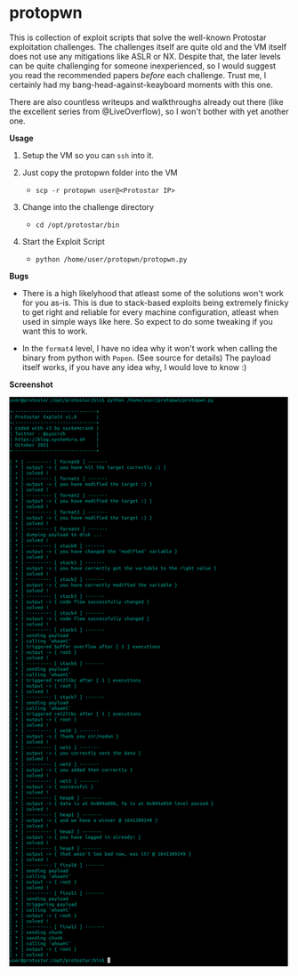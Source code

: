 # protopwn

This is collection of exploit scripts that solve the well-known Protostar exploitation challenges.
The challenges itself are quite old and the VM itself does not use any mitigations like ASLR or NX.
Despite that, the later levels can be quite challenging for someone inexperienced, so I would suggest you read the recommended papers _before_ each challenge.
Trust me, I certainly had my bang-head-against-keayboard moments with this one.

There are also countless writeups and walkthroughs already out there (like the excellent series from @LiveOverflow), so I won't bother with yet another one.

**Usage**

1. Setup the VM so you can `ssh` into it.

2. Just copy the protopwn folder into the VM

    * `scp -r protopwn user@<Protostar IP>`

3. Change into the challenge directory

    * `cd /opt/protostar/bin`

4. Start the Exploit Script

    * `python /home/user/protopwn/protopwn.py`

**Bugs**

* There is a high likelyhood that atleast some of the solutions won't work for you as-is.
  This is due to stack-based exploits being extremely finicky to get right and reliable for every machine configuration, atleast 
  when used in simple ways like here. So expect to do some tweaking if you want this to work.

* In the `format4` level, I have no idea why it won't work when calling the binary from python with `Popen`. (See source for details)
  The payload itself works, if you have any idea why, I would love to know :)

**Screenshot** 

![screenshot](screen.png)
